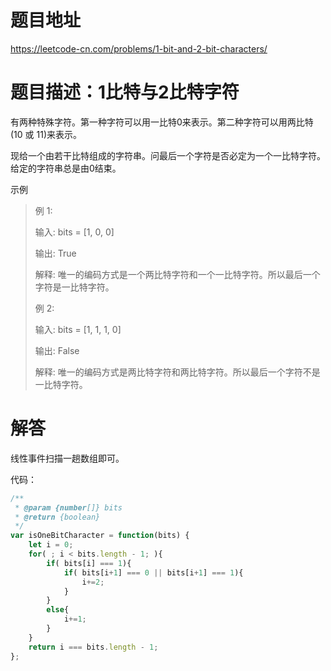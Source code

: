 
# 题目地址
https://leetcode-cn.com/problems/1-bit-and-2-bit-characters/

# 题目描述：1比特与2比特字符
有两种特殊字符。第一种字符可以用一比特0来表示。第二种字符可以用两比特(10 或 11)来表示。

现给一个由若干比特组成的字符串。问最后一个字符是否必定为一个一比特字符。给定的字符串总是由0结束。

示例
>例 1:
>
>输入: bits = [1, 0, 0]
>
>输出: True
>
>解释: 唯一的编码方式是一个两比特字符和一个一比特字符。所以最后一个字符是一比特字符。
>
> 例 2:
>
>输入: bits = [1, 1, 1, 0]
>
>输出: False
>
>解释: 唯一的编码方式是两比特字符和两比特字符。所以最后一个字符不是一比特字符。

# 解答
线性事件扫描一趟数组即可。


代码：
```js
/**
 * @param {number[]} bits
 * @return {boolean}
 */
var isOneBitCharacter = function(bits) {
    let i = 0;
    for( ; i < bits.length - 1; ){
        if( bits[i] === 1){
            if( bits[i+1] === 0 || bits[i+1] === 1){
                i+=2;
            }
        }
        else{
            i+=1;
        }
    }
    return i === bits.length - 1;
};
```
